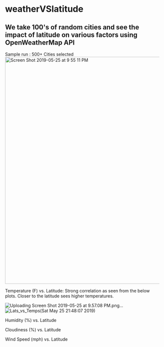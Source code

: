 # weatherVSlatitude

## We take 100's of random cities and see the impact of latitude on various factors using OpenWeatherMap API

Sample run : 500+ Cities selected <img width="740" alt="Screen Shot 2019-05-25 at 9 55 11 PM" src="https://user-images.githubusercontent.com/46534353/58377525-ca91ea80-7f37-11e9-8bde-fb6ed63c44bc.png">

Temperature (F) vs. Latitude: Strong correlation as seen from the below plots. Closer to the latitude sees higher temperatures.


![Uploading Screen Shot 2019-05-25 at 9.57.08 PM.png…]()
![Lats_vs_Temps(Sat May 25 21:48:07 2019)](https://user-images.githubusercontent.com/46534353/58377532-f44b1180-7f37-11e9-9fdd-f97788136180.png)

Humidity (%) vs. Latitude

Cloudiness (%) vs. Latitude

Wind Speed (mph) vs. Latitude



